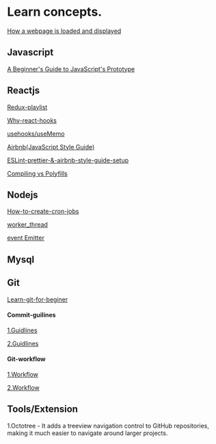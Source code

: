 # Learn concepts.
[How a webpage is 
loaded and displayed](https://varvy.com/pagespeed/display.html)

## Javascript

[A Beginner's Guide to JavaScript's Prototype](https://tylermcginnis.com/beginners-guide-to-javascript-prototype/)

## Reactjs
[Redux-playlist](https://www.youtube.com/watch?v=7Erbf5NXQQw&list=PL7pEw9n3GkoWgIc-Ambc-QZGcTKEei2O3)

[Why-react-hooks](https://tylermcginnis.com/why-react-hooks/)

[usehooks/useMemo](https://usehooks.com/useMemo/)

[Airbnb(JavaScript Style Guide)](https://github.com/airbnb/javascript)

[ESLint-prettier-&-airbnb-style-guide-setup](https://www.youtube.com/watch?v=SydnKbGc7W8&t=938s)

[Compiling vs Polyfills](https://tylermcginnis.com/compiling-polyfills/)

## Nodejs 

[How-to-create-cron-jobs](https://scotch.io/tutorials/nodejs-cron-jobs-by-examples)

[worker_thread](https://medium.com/@Trott/using-worker-threads-in-node-js-80494136dbb6)

[event Emitter](https://cloudnweb.dev/2019/08/understanding-eventemitter-in-node-js-with-a-usecase/)

## Mysql 

## Git 

[Learn-git-for-beginer](https://www.youtube.com/watch?v=D3RVdblCmk0)

#### Commit-guilines

[1.Guidlines](https://github.com/ashokdey/guidelines/blob/master/Commit_Guidelines.md)

[2.Guidlines](https://www.conventionalcommits.org/en/v1.0.0-beta.2/)

#### Git-workflow

[1.Workflow](https://www.atlassian.com/git/tutorials/comparing-workflows/gitflow-workflow)

[2.Workflow](https://nvie.com/posts/a-successful-git-branching-model/)

## Tools/Extension

1.Octotree - It adds a treeview navigation control to GitHub repositories, making it much easier to navigate around larger projects. 
